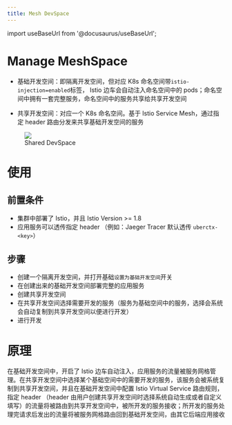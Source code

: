 ```yaml
---
title: Mesh DevSpace
---
```


import useBaseUrl from '@docusaurus/useBaseUrl';

# Manage MeshSpace

- 基础开发空间：即隔离开发空间，但对应 K8s 命名空间带`istio-injection=enabled`标签， Istio 边车会自动注入命名空间中的 pods；命名空间中拥有一套完整服务，命名空间中的服务共享给共享开发空间

- 共享开发空间：对应一个 K8s 命名空间。基于 Istio Service Mesh，通过指定 header 路由分发来共享基础开发空间的服务

<figure className="img-frame">
  <img className="gif-img" src={useBaseUrl('/img/server/share-space.svg')} />
  <figcaption>Shared DevSpace</figcaption>
</figure>

# 使用
## 前置条件
- 集群中部署了 Istio，并且 Istio Version >= 1.8
- 应用服务可以透传指定 header （例如：Jaeger Tracer 默认透传 `uberctx-<key>`）

## 步骤

- 创建一个隔离开发空间，并打开基础`设置为基础开发空间`开关
- 在创建出来的基础开发空间部署完整的应用服务
- 创建共享开发空间
- 在共享开发空间选择需要开发的服务（服务为基础空间中的服务，选择会系统会自动复制到共享开发空间以便进行开发）
- 进行开发

# 原理

在基础开发空间中，开启了 Istio 边车自动注入，应用服务的流量被服务网格管理。在共享开发空间中选择某个基础空间中的需要开发的服务，该服务会被系统复制到共享开发空间，并且在基础开发空间中配置 Istio Virtual Service 路由规则，指定 header （header 由用户创建共享开发空间时选择系统自动生成或者自定义填写）的流量将被路由到共享开发空间中，被所开发的服务接收；所开发的服务处理完请求后发出的流量将被服务网格路由回到基础开发空间，由其它后端应用接收
